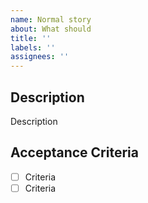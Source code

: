 ```yaml
---
name: Normal story
about: What should
title: ''
labels: ''
assignees: ''
---
```


<!-- ## Blocked by

- budgetbuddyde/setup#1 -->

## Description

Description

## Acceptance Criteria

- [ ] Criteria
- [ ] Criteria

<!-- ## Additional context
Add any other context about -->
